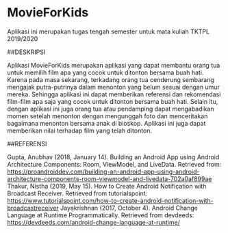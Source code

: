 # MovieForKids
Aplikasi ini merupakan tugas tengah semester untuk mata kuliah TKTPL 2019/2020

##DESKRIPSI

Aplikasi MovieForKids merupakan aplikasi yang dapat membantu orang tua untuk memilih film apa yang cocok untuk ditonton bersama buah hati. Karena pada masa sekarang, terkadang orang tua cenderung sembarang mengajak putra-putrinya dalam menonton yang belum sesuai dengan umur mereka. Sehingga aplikasi ini dapat memberikan referensi dan rekomendasi film-film apa saja yang cocok untuk ditonton bersama buah hati. Selain itu, dengan aplikasi ini juga orang tua atau pendamping dapat mengabadikan momen setelah menonton dengan mengunggah foto dan menceritakan bagaimana menonton bersama anak di bioskop. Aplikasi ini juga dapat memberikan nilai terhadap film yang telah ditonton.

##REFERENSI

Gupta, Anubhav (2018, January 14). Building an Android App using Android Architecture Components: Room, ViewModel, and LiveData. Retrieved from: https://proandroiddev.com/building-an-android-app-using-android-architecture-components-room-viewmodel-and-livedata-702a0af899ae
Thakur, Nistha (2019, May 15). How to Create Android Notification with Broadcast Receiver. Retrieved from tutorialspoint: https://www.tutorialspoint.com/how-to-create-android-notification-with-broadcastreceiver
Jayakrishnan (2017, October 4). Android Change Language at  Runtime Programmatically. Retrieved from devdeeds: https://devdeeds.com/android-change-language-at-runtime/
